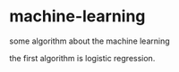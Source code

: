 # machine-learning
some algorithm about the machine learning

the first algorithm is logistic regression.
